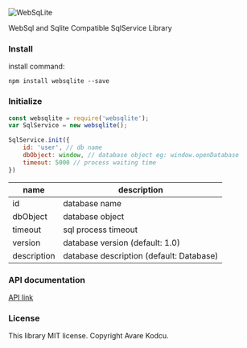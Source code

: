 ![WebSqLite](https://user-images.githubusercontent.com/15075759/39400628-ac2aeb12-4b3c-11e8-8b1a-b2f2b57f531d.png)

WebSql and Sqlite Compatible SqlService Library

### Install

install command:
```
npm install websqlite --save
```

### Initialize
```javascript
const websqlite = require('websqlite');
var SqlService = new websqlite();

SqlService.init({
	id: 'user', // db name
	dbObject: window, // database object eg: window.openDatabase
	timeout: 5000 // process waiting time
})
```

| name | description |
| --- | --- |
| id | database name |
| dbObject | database object |
| timeout | sql process timeout |
| version | database version (default: 1.0)|
| description | database description (default: Database)|


### API documentation
[API link](https://github.com/abdurrahmanekr/Websql-Sqlite-Service/tree/master/docs/API.md)


### License
This library MIT license. Copyright Avare Kodcu.